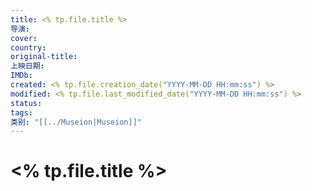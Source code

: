```yaml
---
title: <% tp.file.title %>
导演:
cover:
country:
original-title:
上映日期:
IMDb:
created: <% tp.file.creation_date("YYYY-MM-DD HH:mm:ss") %>
modified: <% tp.file.last_modified_date("YYYY-MM-DD HH:mm:ss") %>
status:
tags:
类别: "[[../Museion|Museion]]"
---
```


# <% tp.file.title %>